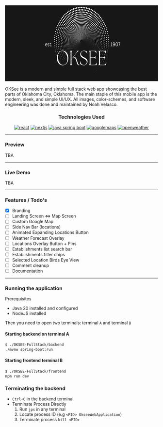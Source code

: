 <p align="center">
<img src="./images/logo_land.png" alt="Alternative text" title="App Splash Logo" height="250"/>
</p>

OKSee is a modern and simple full stack web app showcasing the best parts of Oklahoma City, Oklahoma. The main staple of this mobile app is the modern, sleek, and simple UI/UX. All images, color-schemes, and software engineering was done and maintained by Noah Velasco.

<h3 align="center">Technologies Used</h3>
<p align="center">
<a href="https://reactnative.dev/docs/getting-started?guide=android" target="_blank" rel="noreferrer"> <img src="https://www.vectorlogo.zone/logos/reactjs/reactjs-ar21.svg" alt="react"  height="40"/></a>
<a href="https://nextjs.org" target="_blank" rel="noreferrer"><img src="https://upload.vectorlogo.zone/logos/nextjs/images/60eff509-53dd-4280-92e7-7318fa02e934.svg" alt="nextjs"  width="60"/></a>
<a href="https://spring.io" target="_blank" rel="noreferrer"><img src="https://www.vectorlogo.zone/logos/springio/springio-ar21.svg" alt="java spring boot"  height="50"/></a>
<a href="https://www.google.com/maps" target="_blank" rel="noreferrer"> 
<img src="https://www.vectorlogo.zone/logos/google_maps/google_maps-icon.svg" alt="googlemaps"  height="40"/></a>
<a href="https://openweathermap.org/api" target="_blank" rel="noreferrer"> <img src="https://openweathermap.org/themes/openweathermap/assets/img/logo_white_cropped.png" alt="openweather"  height="40"/></a>

</p>


---
### Preview
TBA
 <!-- <p align="center">
<img src=".\AppScreenshots\1.png" alt="" height="500"/>
<img src=".\AppScreenshots\2.png" alt="" height="500"/>
<img src=".\AppScreenshots\3.png" alt="" height="500"/>
<img src=".\AppScreenshots\4.png" alt="" height="500"/>
<img src=".\AppScreenshots\5.png" alt="" height="500"/>
</p> -->

---
### Live Demo
TBA
<!-- <p align =center>
<a href="" target="_blank" rel="noreferrer"> <img src="https://www.vectorlogo.zone/logos/youtube/youtube-icon.svg" alt="dart" width="40" height="40"/>
<h3 align = center><a href = "">Demo Link (Youtube)</a></h3> -->

</p>

---
### Features / Todo's
- [x] Branding
- [ ] Landing Screen <=> Map Screen
- [ ] Custom Google Map
- [ ] Side Nav Bar (locations)
- [ ] Animated Expanding Locations Button
- [ ] Weather Forecast Overlay
- [ ] Locations Overlay Button + Pins
- [ ] Establishments list search bar
- [ ] Establishments filter chips
- [ ] Selected Location Birds Eye View
- [ ] Comment cleanup
- [ ] Documentation

---
### Running the application
Prerequisites
* Java 20 installed and configured
* NodeJS installed


Then you need to open two terminals: terminal `A` and terminal `B`

#### Starting backend on terminal A

```
$ ./OKSEE-FullStack/backend
./mvnw spring-boot:run
```

#### Starting frontend terminal B

```
$ ./OKSEE-FullStack/frontend
npm run dev
```



### Terminating the backend
* `Ctrl+C` in the backend terminal
* Terminate Process Directly
    1. Run `jps` in any terminal
    2. Locate process ID (e.g `<PID> OkseeWebApplication`)
    3. Terminate process `kill <PID>`